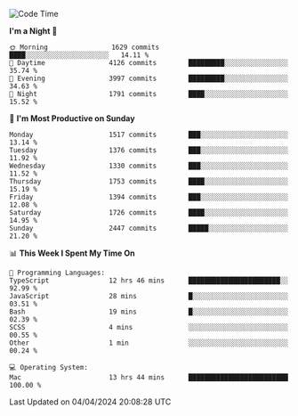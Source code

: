 <!--START_SECTION:waka-->
![Code Time](http://img.shields.io/badge/Code%20Time-3%2C851%20hrs%2026%20mins-blue)

**I'm a Night 🦉** 

```text
🌞 Morning                1629 commits        ████░░░░░░░░░░░░░░░░░░░░░   14.11 % 
🌆 Daytime                4126 commits        █████████░░░░░░░░░░░░░░░░   35.74 % 
🌃 Evening                3997 commits        █████████░░░░░░░░░░░░░░░░   34.63 % 
🌙 Night                  1791 commits        ████░░░░░░░░░░░░░░░░░░░░░   15.52 % 
```
📅 **I'm Most Productive on Sunday** 

```text
Monday                   1517 commits        ███░░░░░░░░░░░░░░░░░░░░░░   13.14 % 
Tuesday                  1376 commits        ███░░░░░░░░░░░░░░░░░░░░░░   11.92 % 
Wednesday                1330 commits        ███░░░░░░░░░░░░░░░░░░░░░░   11.52 % 
Thursday                 1753 commits        ████░░░░░░░░░░░░░░░░░░░░░   15.19 % 
Friday                   1394 commits        ███░░░░░░░░░░░░░░░░░░░░░░   12.08 % 
Saturday                 1726 commits        ████░░░░░░░░░░░░░░░░░░░░░   14.95 % 
Sunday                   2447 commits        █████░░░░░░░░░░░░░░░░░░░░   21.20 % 
```


📊 **This Week I Spent My Time On** 

```text
💬 Programming Languages: 
TypeScript               12 hrs 46 mins      ███████████████████████░░   92.99 % 
JavaScript               28 mins             █░░░░░░░░░░░░░░░░░░░░░░░░   03.51 % 
Bash                     19 mins             █░░░░░░░░░░░░░░░░░░░░░░░░   02.39 % 
SCSS                     4 mins              ░░░░░░░░░░░░░░░░░░░░░░░░░   00.55 % 
Other                    1 min               ░░░░░░░░░░░░░░░░░░░░░░░░░   00.24 % 

💻 Operating System: 
Mac                      13 hrs 44 mins      █████████████████████████   100.00 % 
```


 Last Updated on 04/04/2024 20:08:28 UTC
<!--END_SECTION:waka-->
